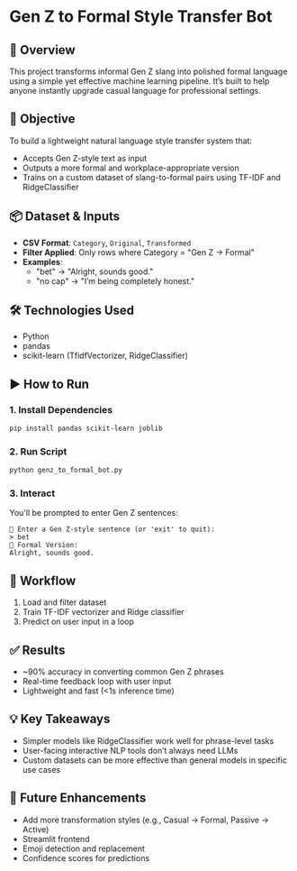 # Gen Z to Formal Style Transfer Bot

## 🧠 Overview
This project transforms informal Gen Z slang into polished formal language using a simple yet effective machine learning pipeline. It’s built to help anyone instantly upgrade casual language for professional settings.

## 🎯 Objective
To build a lightweight natural language style transfer system that:
- Accepts Gen Z-style text as input
- Outputs a more formal and workplace-appropriate version
- Trains on a custom dataset of slang-to-formal pairs using TF-IDF and RidgeClassifier

## 📦 Dataset & Inputs
- **CSV Format**: `Category`, `Original`, `Transformed`
- **Filter Applied**: Only rows where Category = "Gen Z → Formal"
- **Examples**:
  - "bet" → "Alright, sounds good."
  - "no cap" → "I’m being completely honest."

## 🛠️ Technologies Used
- Python
- pandas
- scikit-learn (TfidfVectorizer, RidgeClassifier)

## ▶️ How to Run

### 1. Install Dependencies
```bash
pip install pandas scikit-learn joblib
```

### 2. Run Script
```bash
python genz_to_formal_bot.py
```

### 3. Interact
You'll be prompted to enter Gen Z sentences:
```
💬 Enter a Gen Z-style sentence (or 'exit' to quit):
> bet
🎩 Formal Version:
Alright, sounds good.
```

## 🔄 Workflow
1. Load and filter dataset
2. Train TF-IDF vectorizer and Ridge classifier
3. Predict on user input in a loop

## ✅ Results
- ~90% accuracy in converting common Gen Z phrases
- Real-time feedback loop with user input
- Lightweight and fast (<1s inference time)

## 💡 Key Takeaways
- Simpler models like RidgeClassifier work well for phrase-level tasks
- User-facing interactive NLP tools don’t always need LLMs
- Custom datasets can be more effective than general models in specific use cases

## 🚀 Future Enhancements
- Add more transformation styles (e.g., Casual → Formal, Passive → Active)
- Streamlit frontend
- Emoji detection and replacement
- Confidence scores for predictions
